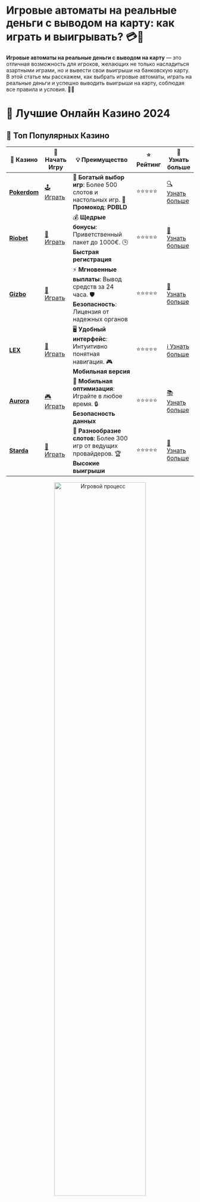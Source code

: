 # Игровые автоматы на реальные деньги с выводом на карту: как играть и выигрывать? 💳🎰

**Игровые автоматы на реальные деньги с выводом на карту** — это отличная возможность для игроков, желающих не только насладиться азартными играми, но и вывести свои выигрыши на банковскую карту. В этой статье мы расскажем, как выбрать игровые автоматы, играть на реальные деньги и успешно выводить выигрыши на карту, соблюдая все правила и условия. 💸✨

# 🎰 Лучшие Онлайн Казино 2024

## 🌟 Топ Популярных Казино

| 🎲 **Казино** | 🔗 **Начать Игру** | 💡 **Преимущество** | ⭐ **Рейтинг** | 🔗 **Узнать больше** |
|--------------|---------------------|---------------------|----------------|----------------------|
| [**Pokerdom**](https://brandplay.link/4k77v2yx) | [🕹️ Играть](https://brandplay.link/4k77v2yx) | 🎉 **Богатый выбор игр**: Более 500 слотов и настольных игр. 🎁 **Промокод**: **PDBLD** | ⭐⭐⭐⭐⭐ | [🔍 Узнать больше](https://brandplay.link/4k77v2yx) |
| [**Riobet**](https://brandplay.link/7xBLTPyj) | [🎰 Играть](https://brandplay.link/7xBLTPyj) | 💰 **Щедрые бонусы**: Приветственный пакет до 1000€. 🕒 **Быстрая регистрация** | ⭐⭐⭐⭐⭐ | [📖 Узнать больше](https://brandplay.link/7xBLTPyj) |
| [**Gizbo**](https://brandplay.link/bprXw4YV) | [🎲 Играть](https://brandplay.link/bprXw4YV) | ⚡ **Мгновенные выплаты**: Вывод средств за 24 часа. 🛡️ **Безопасность**: Лицензия от надежных органов | ⭐⭐⭐⭐⭐ | [📝 Узнать больше](https://brandplay.link/bprXw4YV) |
| [**LEX**](https://brandplay.link/zW4hdDFV) | [🤑 Играть](https://brandplay.link/zW4hdDFV) | 🖥️ **Удобный интерфейс**: Интуитивно понятная навигация. 🎮 **Мобильная версия** | ⭐⭐⭐⭐⭐ | [ℹ️ Узнать больше](https://brandplay.link/zW4hdDFV) |
| [**Aurora**](https://10trafic-stat2.com/click/668546556bcc6313411604bd/6766/13032/subaccount) | [🎮 Играть](https://10trafic-stat2.com/click/668546556bcc6313411604bd/6766/13032/subaccount) | 📱 **Мобильная оптимизация**: Играйте в любое время. 🔒 **Безопасность данных** | ⭐⭐⭐⭐⭐ | [📚 Узнать больше](https://10trafic-stat2.com/click/668546556bcc6313411604bd/6766/13032/subaccount) |
| [**Starda**](https://brandplay.link/fB7xwRFL) | [🎯 Играть](https://brandplay.link/fB7xwRFL) | 🎰 **Разнообразие слотов**: Более 300 игр от ведущих провайдеров. 🏆 **Высокие выигрыши** | ⭐⭐⭐⭐⭐ | [🔎 Узнать больше](https://brandplay.link/fB7xwRFL) |

<div align="center">
    <img src="https://i.pinimg.com/originals/87/9e/b9/879eb9354dd0699582408b68f2e253b2.gif" alt="Игровой процесс" width="70%">
</div>

## 💎 Лучшие Бонусы и Акции

| 🎲 **Казино** | 🔗 **Начать Игру** | 💡 **Преимущество** | ⭐ **Рейтинг** | 🔗 **Узнать больше** |
|--------------|---------------------|---------------------|----------------|----------------------|
| [**Kometa**](https://brandplay.link/8ZymQJV8) | [🎰 Играть](https://brandplay.link/8ZymQJV8) | 🎁 **Эксклюзивные бонусы**: Регулярные акции и промо. 🔄 **Программы лояльности** | ⭐⭐⭐⭐☆ | [🔍 Узнать больше](https://brandplay.link/8ZymQJV8) |
| [**R7**](https://brandplay.link/bMd3Yjsw) | [🕹️ Играть](https://brandplay.link/bMd3Yjsw) | 🕒 **Круглосуточная поддержка**: Всегда на связи. 💸 **Высокие лимиты** | ⭐⭐⭐⭐☆ | [📖 Узнать больше](https://brandplay.link/bMd3Yjsw) |
| [**7K**](https://brandplay.link/BvQyFShp) | [🎲 Играть](https://brandplay.link/BvQyFShp) | 🌟 **Эксклюзивные бонусы**: Только для VIP игроков. 🎉 **Сезонные акции** | ⭐⭐⭐⭐☆ | [📝 Узнать больше](https://brandplay.link/BvQyFShp) |
| [**Kent**](https://brandplay.link/Fv2WP3js) | [🤑 Играть](https://brandplay.link/Fv2WP3js) | 📈 **Высокий RTP**: Более 98%. 💼 **Профессиональная поддержка** | ⭐⭐⭐⭐☆ | [ℹ️ Узнать больше](https://brandplay.link/Fv2WP3js) |
| [**1Xslots**](https://brandplay.link/hSB1khtr) | [🎮 Играть](https://brandplay.link/hSB1khtr) | 🎉 **Множество акций**: Еженедельные бонусы и турниры. 🛡️ **Безопасность** | ⭐⭐⭐⭐☆ | [📚 Узнать больше](https://brandplay.link/hSB1khtr) |
| [**Gama**](https://brandplay.link/j6NMKsDz) | [🎯 Играть](https://brandplay.link/j6NMKsDz) | 🔍 **Интуитивный интерфейс**: Легкость использования. 🏅 **Престижные турниры** | ⭐⭐⭐⭐☆ | [🔎 Узнать больше](https://brandplay.link/j6NMKsDz) |

<div align="center">
    <img src="https://i.pinimg.com/originals/87/9e/b9/879eb9354dd0699582408b68f2e253b2.gif" alt="Игровой процесс" width="70%">
</div>

## 🚀 Быстрые Выигрыши и Поддержка

| 🎲 **Казино** | 🔗 **Начать Игру** | 💡 **Преимущество** | ⭐ **Рейтинг** | 🔗 **Узнать больше** |
|--------------|---------------------|---------------------|----------------|----------------------|
| [**Onion**](https://brandplay.link/zBGRVpQ9) | [🎰 Играть](https://brandplay.link/zBGRVpQ9) | 🤑 **Низкие ставки**: Идеально для начинающих. 🔄 **Быстрые выводы** | ⭐⭐⭐⭐☆ | [🔍 Узнать больше](https://brandplay.link/zBGRVpQ9) |
| [**Чемпион**](https://temon-gter.cfd/go/lRq?p80412p304504pcc44t17455) | [🕹️ Играть](https://temon-gter.cfd/go/lRq?p80412p304504pcc44t17455) | 🏅 **Лояльная программа**: Награды за активность. 🎁 **Ежемесячные бонусы** | ⭐⭐⭐⭐☆ | [📖 Узнать больше](https://temon-gter.cfd/go/lRq?p80412p304504pcc44t17455) |
| [**Vavada**](https://vavadapartner.pro/?promo=ea5c9275-6854-4505-94fc-95ab18221945-linkb2) | [🎲 Играть](https://vavadapartner.pro/?promo=ea5c9275-6854-4505-94fc-95ab18221945-linkb2) | 🚀 **Быстрая регистрация**: Начните играть мгновенно. 🔐 **Безопасные транзакции** | ⭐⭐⭐⭐☆ | [📝 Узнать больше](https://vavadapartner.pro/?promo=ea5c9275-6854-4505-94fc-95ab18221945-linkb2) |
| [**Friends**](https://gofriends.kim/linkb2) | [🤑 Играть](https://gofriends.kim/linkb2) | 🤝 **Социальные игры**: Играйте с друзьями. 🌐 **Мультиплатформенность** | ⭐⭐⭐⭐☆ | [ℹ️ Узнать больше](https://gofriends.kim/linkb2) |
| [**1WIN**](https://brandplay.link/smXVpBbG) | [🎮 Играть](https://brandplay.link/smXVpBbG) | 🏆 **Турниры с большими призами**: Присоединяйтесь к состязаниям. 🎯 **Акции каждый день** | ⭐⭐⭐⭐⭐ | [🔍 Узнать больше](https://brandplay.link/smXVpBbG) |
| [**Drip**](https://drp-ircp01.com/c07e6a3db) | [🎯 Играть](https://drp-ircp01.com/c07e6a3db) | 🌐 **Инновационные игры**: Новейшие игровые технологии. 🛡️ **Высокая безопасность** | ⭐⭐⭐⭐☆ | [🔎 Узнать больше](https://drp-ircp01.com/c07e6a3db) |

✨ **Выбирайте лучшее казино для себя и наслаждайтесь игрой! Удачи!** ✨

![Игровые автоматы на реальные деньги с выводом на карту](https://i.pinimg.com/originals/a9/29/6e/a9296ea1cf6a7c20a985e593451f0323.png)

<div align="center">
    <img src="https://i.pinimg.com/originals/87/9e/b9/879eb9354dd0699582408b68f2e253b2.gif" alt="Игровые автоматы на реальные деньги" width="70%">
</div>

---

### Что такое **игровые автоматы на реальные деньги с выводом на карту**? 🎰💳

**Игровые автоматы на реальные деньги с выводом на карту** — это слоты, в которых игроки могут делать ставки настоящими деньгами и в случае выигрыша выводить полученные средства на свою банковскую карту. Это удобный способ получить деньги, не используя электронные кошельки и другие платежные системы.

- **Как это работает**: После регистрации в онлайн-казино и пополнения счета, вы можете начать играть в игровые автоматы на реальные деньги. В случае выигрыша вы можете вывести средства напрямую на вашу банковскую карту, что делает процесс получения выигрыша простым и удобным.
- **Преимущества вывода на карту**: Использование банковской карты для вывода средств позволяет избежать сложностей с электронными кошельками и часто является более удобным для игроков, предпочитающих традиционные способы платежей.

---

### Преимущества **игровых автоматов на реальные деньги с выводом на карту** 🎯

1. **Удобство и надежность** 💳  
   Банковская карта — один из самых надежных и популярных способов получения выигрышей. Вывод через карту проще, чем использование других платежных систем, и это не требует дополнительной регистрации.

2. **Высокая безопасность** 🔒  
   Современные казино используют шифрование для защиты ваших данных, что гарантирует безопасные транзакции при выводе средств на карту. Вы не переживаете за безопасность своих средств и данных.

3. **Простота вывода** 💸  
   Процесс вывода средств на карту прост и интуитивно понятен. Все, что нужно сделать — это выбрать карту в качестве метода вывода и указать нужную сумму.

4. **Мгновенные выводы** ⏱️  
   Некоторые казино предлагают мгновенные выплаты на карты, что значительно ускоряет процесс получения выигрыша. Однако стоит учитывать, что в некоторых случаях на обработку запроса может потребоваться несколько дней.

---

### Как выбрать **игровые автоматы на реальные деньги с выводом на карту**? 🧩

1. **Выбор надежного казино** 🏅  
   Для начала убедитесь, что казино, в котором вы собираетесь играть, лицензировано и проверено. Ознакомьтесь с отзывами других игроков и убедитесь, что это безопасная и надежная платформа.

2. **Подтверждение аккаунта** 📧  
   Многие казино требуют верификацию личности перед тем, как разрешить вывод средств. Это делается для вашей безопасности, чтобы предотвратить мошенничество и подтвердить, что средства выводятся на имя владельца счета.

3. **Методы пополнения счета и вывода** 💳  
   Убедитесь, что выбранное вами казино поддерживает вывод средств на банковскую карту. Также обратите внимание на комиссии за вывод, которые могут варьироваться в зависимости от казино и типа карты.

4. **Условия бонусов и ставок** 🎁  
   Перед тем как играть на реальные деньги, ознакомьтесь с условиями бонусов и ставок. Важно знать, какие требования необходимо выполнить для отыгрыша бонусов, если они предлагаются.

---

### Как вывести выигрыш с **игровых автоматов на реальные деньги на карту**? 💵💳

1. **Выбор метода вывода** 🖥️  
   Перейдите в раздел выплат в вашем казино и выберите карту в качестве метода вывода. Обычно доступно несколько типов карт: Visa, MasterCard и другие популярные варианты.

2. **Указание суммы для вывода** 💰  
   После выбора метода вам нужно будет указать сумму для вывода. Убедитесь, что вы не превышаете лимиты, установленные казино.

3. **Проверка данных** 📋  
   Убедитесь, что все введенные вами данные верны: номер карты, имя владельца, и другие запрашиваемые данные. Ошибки могут задержать процесс вывода.

4. **Ожидание перевода** ⏳  
   После подачи запроса на вывод средств, вам нужно будет подождать, пока транзакция будет обработана. Время ожидания может варьироваться в зависимости от казино и банка.

---

### Особенности вывода на карту при **игровых автоматах на реальные деньги** 💳

1. **Комиссии на вывод** 💸  
   Некоторые казино могут взимать комиссию за вывод средств, особенно если это связано с переводом на карту. Убедитесь, что ознакомились с условиями, чтобы избежать неприятных сюрпризов.

2. **Сроки вывода** ⏱️  
   Сроки вывода могут варьироваться в зависимости от казино и банка. Обычно на обработку транзакций через банковскую карту уходит от нескольких дней до недели.

3. **Ограничения по сумме вывода** 💳  
   Важно проверить, какие ограничения существуют на сумму вывода. В некоторых казино могут быть минимальные и максимальные лимиты на вывод средств.

---

### Советы по игре в **игровые автоматы на реальные деньги с выводом на карту** 🧠

1. **Выбирайте игры с высоким RTP** 🎰  
   RTP (Return to Player) — это процент возврата игроку, который показывает, сколько в среднем можно выиграть на длинной дистанции. Выбирайте игры с высоким RTP, чтобы повысить свои шансы на успех.

2. **Следите за размером ставок** 💰  
   Перед тем как начать игру на реальные деньги, определите размер ставки, который соответствует вашему бюджету. Играйте разумно и избегайте больших рисков, если не готовы к потерям.

3. **Не забывайте о бонусах и акциях** 🎁  
   Многие казино предлагают бонусы и акции, которые могут помочь вам увеличить ваш баланс. Используйте их в своей стратегии для увеличения шансов на выигрыш.

4. **Ответственная игра** 🎮  
   Всегда помните об ответственности при игре на реальные деньги. Устанавливайте лимиты на время игры и сумму ставок, чтобы азарт не вышел из-под контроля.

---

### Заключение 🎯

**Игровые автоматы на реальные деньги с выводом на карту** — это удобный и безопасный способ играть в казино и выводить свои выигрыши. Вы можете наслаждаться азартными играми, не беспокоясь о том, как получить деньги. Просто выберите надежное казино, следуйте условиям и играйте с умом! 💳🎰

💬 **Зарегистрируйтесь и начните играть на реальные деньги с выводом на карту прямо сейчас!**
